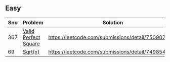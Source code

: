 ## Easy
| Sno | Problem                                                                     | Solution                                           |
|-----|-----------------------------------------------------------------------------|----------------------------------------------------|
| 367 | [Valid Perfect Square](https://leetcode.com/problems/valid-perfect-square/) | https://leetcode.com/submissions/detail/750907162/ |
| 69  | [Sqrt(x)](https://leetcode.com/problems/sqrtx/)                             | https://leetcode.com/submissions/detail/749854269/ |